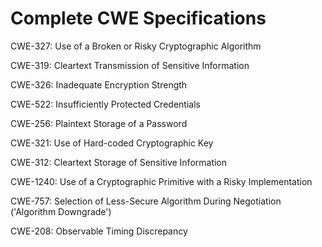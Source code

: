 

# Complete CWE Specifications

CWE-327: Use of a Broken or Risky Cryptographic Algorithm

CWE-319: Cleartext Transmission of Sensitive Information

CWE-326: Inadequate Encryption Strength

CWE-522: Insufficiently Protected Credentials

CWE-256: Plaintext Storage of a Password

CWE-321: Use of Hard-coded Cryptographic Key

CWE-312: Cleartext Storage of Sensitive Information

CWE-1240: Use of a Cryptographic Primitive with a Risky Implementation

CWE-757: Selection of Less-Secure Algorithm During Negotiation ('Algorithm Downgrade')

CWE-208: Observable Timing Discrepancy